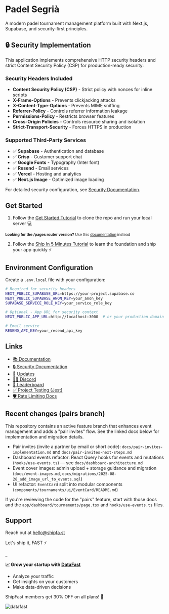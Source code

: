 # Padel Segrià

A modern padel tournament management platform built with Next.js, Supabase, and security-first principles.

## 🔒 Security Implementation

This application implements comprehensive HTTP security headers and strict Content Security Policy (CSP) for production-ready security:

### Security Headers Included
- **Content Security Policy (CSP)** - Strict policy with nonces for inline scripts
- **X-Frame-Options** - Prevents clickjacking attacks
- **X-Content-Type-Options** - Prevents MIME sniffing
- **Referrer-Policy** - Controls referrer information leakage
- **Permissions-Policy** - Restricts browser features
- **Cross-Origin Policies** - Controls resource sharing and isolation
- **Strict-Transport-Security** - Forces HTTPS in production

### Supported Third-Party Services
- ✅ **Supabase** - Authentication and database
- ✅ **Crisp** - Customer support chat
- ✅ **Google Fonts** - Typography (Inter font)
- ✅ **Resend** - Email services
- ✅ **Vercel** - Hosting and analytics
- ✅ **Next.js Image** - Optimized image loading

For detailed security configuration, see [Security Documentation](./docs/SECURITY.md).

## Get Started

1. Follow the [Get Started Tutorial](https://shipfa.st/docs) to clone the repo and run your local server 💻

<sub>**Looking for the /pages router version?** Use this [documentation](https://shipfa.st/docs-old) instead</sub>

2. Follow the [Ship In 5 Minutes Tutorial](https://shipfa.st/docs/tutorials/ship-in-5-minutes) to learn the foundation and ship your app quickly ⚡️

## Environment Configuration

Create a `.env.local` file with your configuration:

```bash
# Required for security headers
NEXT_PUBLIC_SUPABASE_URL=https://your-project.supabase.co
NEXT_PUBLIC_SUPABASE_ANON_KEY=your_anon_key
SUPABASE_SERVICE_ROLE_KEY=your_service_role_key

# Optional - App URL for security context
NEXT_PUBLIC_APP_URL=http://localhost:3000  # or your production domain

# Email service
RESEND_API_KEY=your_resend_api_key
```

## Links

-   [📚 Documentation](https://shipfa.st/docs)
-   [🔒 Security Documentation](./docs/SECURITY.md)
-   [📣 Updates](https://shipfast.beehiiv.com/)
-   [🧑‍💻 Discord](https://shipfa.st/dashboard)
-   [🥇 Leaderboard](https://shipfa.st/leaderboard)
 -   [✅ Project Testing (Jest)](./docs/testing.md)
 -   [🛡️ Rate Limiting Docs](./docs/rate-limiting.md)

## Recent changes (pairs branch)

This repository contains an active feature branch that enhances event management and adds a "pair invites" flow. See the linked docs below for implementation and migration details.

- Pair invites (invite a partner by email or short code): `docs/pair-invites-implementation.md` and `docs/pair-invites-next-steps.md`
- Dashboard events refactor: React Query hooks for events and mutations (`hooks/use-events.ts`) — see `docs/dashboard-architecture.md`
- Event cover images: admin upload + storage guidance and migration (`docs/event-images.md`, `docs/migrations/2025-08-28_add_image_url_to_events.sql`)
- UI refactor: `EventCard` split into modular components (`components/tournaments/ui/EventCard/README.md`)

If you're reviewing the code for the "pairs" feature, start with those docs and the `app/dashboard/tournaments/page.tsx` and `hooks/use-events.ts` files.

## Support

Reach out at hello@shipfa.st

Let's ship it, FAST ⚡️

\_

**📈 Grow your startup with [DataFast](https://datafa.st?ref=shipfast_readme)**

-   Analyze your traffic
-   Get insights on your customers
-   Make data-driven decisions

ShipFast members get 30% OFF on all plans! 🎁

![datafast](https://github.com/user-attachments/assets/2a9710f8-9a39-4593-b4bf-9ee933529870)
